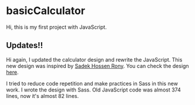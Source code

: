 # basicCalculator
Hi, this is my first project with JavaScript.

## Updates!!
Hi again, I updated the calculator design and rewrite the JavaScript.
This new design was inspired by [Sadek Hossen Rony](https://www.figma.com/@sadekui).
You can check the design [here](https://www.figma.com/community/file/984658356416751911).

I tried to reduce code repetition and make practices in Sass in this new work.
I wrote the design with Sass. 
Old JavaScript code was almost 374 lines, now it's almost 82 lines. 
